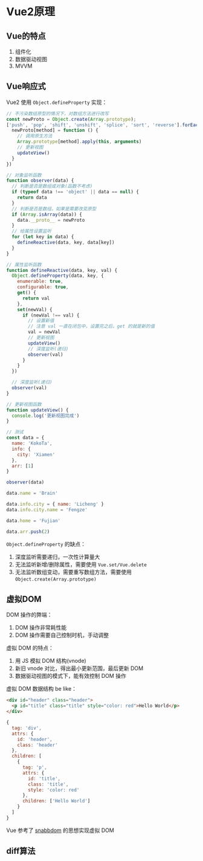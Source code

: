 # Vue2原理

## Vue的特点

1. 组件化
2. 数据驱动视图
3. MVVM

## Vue响应式

Vue2 使用 `Object.defineProperty` 实现：

```js
// 不污染数组原型的情况下，对数组方法进行改写
const newProto = Object.create(Array.prototype);
['push', 'pop', 'shift', 'unshift', 'splice', 'sort', 'reverse'].forEach(method => {
  newProto[method] = function () {
    // 调用原生方法
    Array.prototype[method].apply(this, arguments)
    // 更新视图
    updateView()
  }
})

// 对象监听函数
function observer(data) {
  // 判断是否是数组或对象(函数不考虑)
  if (typeof data !== 'object' || data == null) {
    return data
  }
  // 判断是否是数组，如果是需要改变原型
  if (Array.isArray(data)) {
    data.__proto__ = newProto
  }
  // 给属性设置监听
  for (let key in data) {
    defineReactive(data, key, data[key])
  }
}

// 属性监听函数
function defineReactive(data, key, val) {
  Object.defineProperty(data, key, {
    enumerable: true,
    configurable: true,
    get() {
      return val
    },
    set(newVal) {
      if (newVal !== val) {
        // 设置新值
        // 注意 val 一直在闭包中，设置完之后，get 的就是新的值
        val = newVal
        // 更新视图
        updateView()
        // 深度监听(递归)
        observer(val)
      }
    }
  })

  // 深度监听(递归)
  observer(val)
}

// 更新视图函数
function updateView() {
  console.log('更新视图完成')
}

// 测试
const data = {
  name: 'KokoTa',
  info: {
    city: 'Xiamen'
  },
  arr: [1]
}

observer(data)

data.name = 'Brain'

data.info.city = { name: 'Licheng' }
data.info.city.name = 'Fengze'

data.home = 'Fujian'

data.arr.push(2)
```

`Object.defineProperty` 的缺点：

1. 深度监听需要递归，一次性计算量大
2. 无法监听新增/删除属性，需要使用 `Vue.set/Vue.delete`
3. 无法监听数组变动，需要重写数组方法，需要使用 `Object.create(Array.prototype)`

## 虚拟DOM

DOM 操作的弊端：

1. DOM 操作非常耗性能
2. DOM 操作需要自己控制时机，手动调整

虚拟 DOM 的特点：

1. 用 JS 模拟 DOM 结构(vnode)
2. 新旧 vnode 对比，得出最小更新范围，最后更新 DOM
3. 数据驱动视图的模式下，能有效控制 DOM 操作

虚拟 DOM 数据结构 be like：

```html
<div id="header" class="header">
  <p id="title" class="title" style="color: red">Hello World</p>
</div>
```

```js
{
  tag: 'div',
  attrs: {
    id: 'header',
    class: 'header'
  },
  children: [
    {
      tag: 'p',
      attrs: {
        id: 'title',
        class: 'title',
        style: 'color: red'
      },
      children: ['Hello World']
    }
  ]
}
```

Vue 参考了 [snabbdom](https://github.com/snabbdom/snabbdom) 的思想实现虚拟 DOM

## diff算法